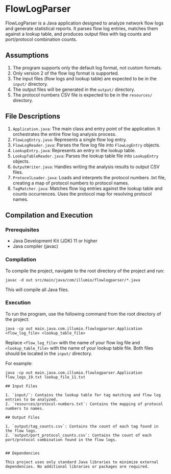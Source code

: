 # FlowLogParser

FlowLogParser is a Java application designed to analyze network flow logs and generate statistical reports. It parses flow log entries, matches them against a lookup table, and produces output files with tag counts and port/protocol combination counts.

## Assumptions

1. The program supports only the default log format, not custom formats.
2. Only version 2 of the flow log format is supported.
3. The input files (flow logs and lookup table) are expected to be in the `input/` directory.
4. The output files will be generated in the `output/` directory.
5. The protocol numbers CSV file is expected to be in the `resources/` directory.


## File Descriptions

1. `Application.java`: The main class and entry point of the application. It orchestrates the entire flow log analysis process.
2. `FlowLogEntry.java`: Represents a single flow log entry.
3. `FlowLogReader.java`: Parses the flow log file into `FlowLogEntry` objects.
4. `LookupEntry.java`: Represents an entry in the lookup table.
5. `LookupTableReader.java`: Parses the lookup table file into `LookupEntry` objects.
6. `OutputWriter.java`: Handles writing the analysis results to output CSV files.
7. `ProtocolLoader.java`: Loads and interprets the protocol numbers .txt file, creating a map of protocol numbers to protocol names.
8. `TagMatcher.java`: Matches flow log entries against the lookup table and counts occurrences. Uses the protocol map for resolving protocol names.

## Compilation and Execution

### Prerequisites

- Java Development Kit (JDK) 11 or higher
- Java compiler (javac)

### Compilation

To compile the project, navigate to the root directory of the project and run:

```
javac -d out src/main/java/com/illumio/flowlogparser/*.java
```

This will compile all Java files.

### Execution

To run the program, use the following command from the root directory of the project:

```
java -cp out main.java.com.illumio.flowlogparser.Application <flow_log_file> <lookup_table_file>
```

Replace `<flow_log_file>` with the name of your flow log file and `<lookup_table_file>` with the name of your lookup table file. 
Both files should be located in the `input/` directory.

For example:

```
java -cp out main.java.com.illumio.flowlogparser.Application flow_logs_19.txt lookup_file_11.txt

## Input Files

1. `input/`: Contains the lookup table for tag matching and flow log entries to be analyzed.
2. `resources/protocol-numbers.txt`: Contains the mapping of protocol numbers to names.

## Output Files

1. `output/tag_counts.csv`: Contains the count of each tag found in the flow logs.
2. `output/port_protocol_counts.csv`: Contains the count of each port/protocol combination found in the flow logs.


## Dependencies

This project uses only standard Java libraries to minimize external dependencies. No additional libraries or packages are required.
